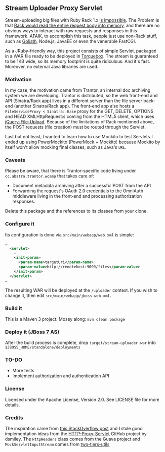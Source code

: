 Stream Uploader Proxy Servlet
-----------------------------
Stream-uploading big files with Ruby Rack 1.x [is impossible](https://groups.google.com/forum/?fromgroups=#!topic/rack-devel/T5YE-aFzSIQ).
The Problem is that [Rack would read the entire request body into memory](http://stackoverflow.com/questions/3027564), and there
are no obvious ways to interact with raw requests and responses in this framework. AFAIK, to accomplish this task, people
just use non-Rack stuff, such as [Goliath](https://github.com/postrank-labs/goliath), Node.js, JavaEE or even the venerable FastCGI.

As a JRuby-friendly way, this project consists of simple Servlet, packaged in a WAR file ready to be deployed in
[Torquebox](http://torquebox.org/documentation/). The stream is guaranteed to be 1KB wide, so its memory footprint is
quite ridiculous. And it's fast. Moreover, no external Java libraries are used.

### Motivation
In my case, the motivation came from Trantor, an internal doc archiving system we are developing. Trantor is distributed,
so the web front-end and API (Sinatra/Rack app) lives in a different server than the file server back-end (another Sinatra/Rack app).
The front-end app also hosts a `FileServiceProxy < Sinatra::Base` proxy for the GET, DELETE, OPTIONS and HEAD XMLHttpRequest:s
coming from the HTML5 client, which uses [jQuery-File-Upload](https://github.com/blueimp/jQuery-File-Upload). Because of
the limitations of Rack mentioned above, the POST requests (file creation) must be routed through the Servlet.

Last but not least, I wanted to learn how to use Mockito to test Servlets. I ended up using PowerMockito (PowerMock + Mockito)
because Mockito by itself won't allow mocking final classes, such as Java's `URL`.

### Caveats
Please be aware, that there is Trantor-specific code living under `cc.abstra.trantor.wcamp` that takes care of:
* Document metadata archiving after a successful POST from the API
* Forwarding the request's OAuth 2.0 credentials to the OmniAuth middleware living in the front-end and processing authorization responses.

Delete this package and the references to its classes from your clone.

### Configure it
Its configuration is done via `src/main/webapp/web.xml` is simple:

```xml
…
  <servlet>
    …
    <init-param>
      <param-name>targetUri</param-name>
      <param-value>http://remotehost:9090/files</param-value>
    </init-param>
  </servlet>
…
```

The resulting WAR will be deployed at the `/uploader` context. If you wish to change it, then edit `src/main/webapp/jboss-web.xml`.

### Build it
This is a Maven 3 project. Mosey along: `mvn clean package`

### Deploy it (JBoss 7 AS)
After the build process is complete, drop `target/stream-uploader.war` into `$JBOSS_HOME/standalone/deployments`

### TO-DO
* More tests
* Implement authorization and authentication API


### License
Licensed under the Apache License, Version 2.0. See LICENSE file for more details.

### Credits
The inspiration came from [this StackOverflow post](http://stackoverflow.com/questions/2471799) and I stole good implementation
 ideas from the [HTTP-Proxy-Servlet](https://github.com/dsmiley/HTTP-Proxy-Servlet) GitHub project by dsmiley. The `HttpHeaders`
 class comes from the Guava project and `MockServletInputStream` comes from [two-tiers-utils](https://github.com/DomDerrien/two-tiers-utils)

